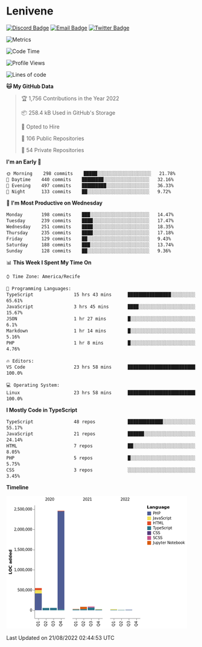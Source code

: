 # Lenivene

[![Discord Badge](https://img.shields.io/badge/-Lenivene%230715-black?style=flat-square&logo=Discord&logoColor=white)](http://discord.com/)
[![Email Badge](https://img.shields.io/badge/-lenivene@msn.com-black?style=flat-square&logo=Gmail&logoColor=white&link=mailto:lenivene@msn.com)](mailto:lenivene@msn.com)
[![Twitter Badge](https://img.shields.io/badge/-@enevinel-black?style=flat-square&logo=twitter&logoColor=white&link=https://twitter.com/enevinel)](https://twitter.com/enevinel)

<!-- https://github-readme-stats.vercel.app/api?username=lenivene&show_icons=true -->

<img src="https://metrics.lecoq.io/lenivene?template=classic&config.timezone=America%2FRecife" alt="Metrics" />

<!--START_SECTION:waka-->
![Code Time](http://img.shields.io/badge/Code%20Time-648%20hrs%2059%20mins-blue)

![Profile Views](http://img.shields.io/badge/Profile%20Views-0-blue)

![Lines of code](https://img.shields.io/badge/From%20Hello%20World%20I%27ve%20Written-3%20Million%20lines%20of%20code-blue)

**🐱 My GitHub Data** 

> 🏆 1,756 Contributions in the Year 2022
 > 
> 📦 258.4 kB Used in GitHub's Storage 
 > 
> 💼 Opted to Hire
 > 
> 📜 106 Public Repositories 
 > 
> 🔑 54 Private Repositories  
 > 
**I'm an Early 🐤** 

```text
🌞 Morning    298 commits    █████░░░░░░░░░░░░░░░░░░░░   21.78% 
🌆 Daytime    440 commits    ████████░░░░░░░░░░░░░░░░░   32.16% 
🌃 Evening    497 commits    █████████░░░░░░░░░░░░░░░░   36.33% 
🌙 Night      133 commits    ██░░░░░░░░░░░░░░░░░░░░░░░   9.72%

```
📅 **I'm Most Productive on Wednesday** 

```text
Monday       198 commits    ███░░░░░░░░░░░░░░░░░░░░░░   14.47% 
Tuesday      239 commits    ████░░░░░░░░░░░░░░░░░░░░░   17.47% 
Wednesday    251 commits    ████░░░░░░░░░░░░░░░░░░░░░   18.35% 
Thursday     235 commits    ████░░░░░░░░░░░░░░░░░░░░░   17.18% 
Friday       129 commits    ██░░░░░░░░░░░░░░░░░░░░░░░   9.43% 
Saturday     188 commits    ███░░░░░░░░░░░░░░░░░░░░░░   13.74% 
Sunday       128 commits    ██░░░░░░░░░░░░░░░░░░░░░░░   9.36%

```


📊 **This Week I Spent My Time On** 

```text
⌚︎ Time Zone: America/Recife

💬 Programming Languages: 
TypeScript               15 hrs 43 mins      ████████████████░░░░░░░░░   65.61% 
JavaScript               3 hrs 45 mins       ████░░░░░░░░░░░░░░░░░░░░░   15.67% 
JSON                     1 hr 27 mins        █░░░░░░░░░░░░░░░░░░░░░░░░   6.1% 
Markdown                 1 hr 14 mins        █░░░░░░░░░░░░░░░░░░░░░░░░   5.16% 
PHP                      1 hr 8 mins         █░░░░░░░░░░░░░░░░░░░░░░░░   4.76%

🔥 Editors: 
VS Code                  23 hrs 58 mins      █████████████████████████   100.0%

💻 Operating System: 
Linux                    23 hrs 58 mins      █████████████████████████   100.0%

```

**I Mostly Code in TypeScript** 

```text
TypeScript               48 repos            █████████████░░░░░░░░░░░░   55.17% 
JavaScript               21 repos            ██████░░░░░░░░░░░░░░░░░░░   24.14% 
HTML                     7 repos             ██░░░░░░░░░░░░░░░░░░░░░░░   8.05% 
PHP                      5 repos             █░░░░░░░░░░░░░░░░░░░░░░░░   5.75% 
CSS                      3 repos             ░░░░░░░░░░░░░░░░░░░░░░░░░   3.45%

```


**Timeline**

![Chart not found](https://raw.githubusercontent.com/lenivene/lenivene/master/charts/bar_graph.png) 


 Last Updated on 21/08/2022 02:44:53 UTC
<!--END_SECTION:waka-->